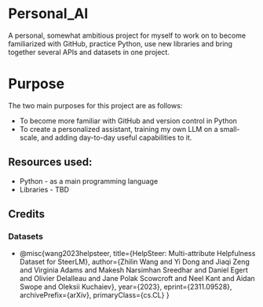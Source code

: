 # Personal_AI
A personal, somewhat ambitious project for myself to work on to become familiarized with GitHub, practice Python, use new libraries and bring together several APIs and datasets in one project.

# Purpose
The two main purposes for this project are as follows:
- To become more familiar with GitHub and version control in Python
- To create a personalized assistant, training my own LLM on a small-scale, and adding day-to-day useful capabilities to it.

## Resources used:
- Python - as a main programming language
- Libraries - TBD


## Credits
### Datasets
- @misc{wang2023helpsteer,
      title={HelpSteer: Multi-attribute Helpfulness Dataset for SteerLM}, 
      author={Zhilin Wang and Yi Dong and Jiaqi Zeng and Virginia Adams and Makesh Narsimhan Sreedhar and Daniel Egert and Olivier Delalleau and Jane Polak Scowcroft and Neel Kant and Aidan Swope and Oleksii Kuchaiev},
      year={2023},
      eprint={2311.09528},
      archivePrefix={arXiv},
      primaryClass={cs.CL}
  }
